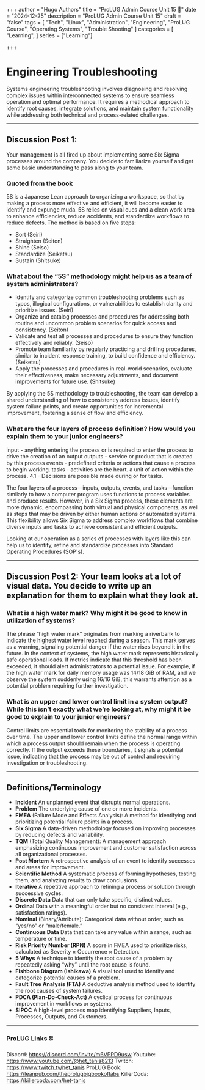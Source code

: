 +++
author = "Hugo Authors"
title = "ProLUG Admin Course Unit 15 🐧"
date = "2024-12-25"
description = "ProLUG Admin Course Unit 15"
draft = "false"
tags = [
  "Tech", "Linux", "Administration", "Engineering", "ProLUG Course", "Operating Systems", "Trouble Shooting"
]
categories = [
    "Learning",
]
series = ["Learning"]

+++

<!--more-->

# Engineering Troubleshooting

Systems engineering troubleshooting involves diagnosing and resolving complex issues within interconnected systems to ensure seamless operation and optimal performance. It requires a methodical approach to identify root causes, integrate solutions, and maintain system functionality while addressing both technical and process-related challenges.

---

## Discussion Post 1: 

Your management is all fired up about implementing some Six Sigma processes around the company. You decide to familiarize yourself and get some basic understanding to pass along to your team.

### Quoted from the book

5S is a Japanese Lean approach to organizing a workspace, so that by making a process more effective and efficient, it will become easier to identify and expunge muda. 5S relies on visual cues and a clean work area to enhance efficiencies, reduce accidents, and standardize workflows to reduce defects. The method is based on five steps:

- Sort (Seiri)
- Straighten (Seiton)
- Shine (Seiso)
- Standardize (Seiketsu)
- Sustain (Shitsuke)

### What about the “5S” methodology might help us as a team of system administrators? 

- Identify and categorize common troubleshooting problems such as typos, illogical configurations, or vulnerabilities to establish clarity and prioritize issues. (Seiri)
- Organize and catalog processes and procedures for addressing both routine and uncommon problem scenarios for quick access and consistency. (Seiton)
- Validate and test all processes and procedures to ensure they function effectively and reliably. (Seiso)
- Promote team familiarity by regularly practicing and drilling procedures, similar to incident response training, to build confidence and efficiency. (Seiketsu)
- Apply the processes and procedures in real-world scenarios, evaluate their effectiveness, make necessary adjustments, and document improvements for future use. (Shitsuke)

By applying the 5S methodology to troubleshooting, the team can develop a shared understanding of how to consistently address issues, identify system failure points, and create opportunities for incremental improvement, fostering a sense of flow and efficiency.

### What are the four layers of process definition? How would you explain them to your junior engineers?

input - anything entering the process or is required to enter the process to drive the creation of an output
outputs - service or product that is created by this process
events - predefined criteria or actions that cause a process to begin working.
tasks - activities are the heart. a unit of action within the process.
4.1 - Decisions are possible made during or for tasks.

The four layers of a process—inputs, outputs, events, and tasks—function similarly to how a computer program uses functions to process variables and produce results. However, in a Six Sigma process, these elements are more dynamic, encompassing both virtual and physical components, as well as steps that may be driven by either human actions or automated systems. This flexibility allows Six Sigma to address complex workflows that combine diverse inputs and tasks to achieve consistent and efficient outputs.

Looking at our operation as a series of processes with layers like this can help us to identify, refine and standardize processes into Standard Operating Procedures (SOP's). 

---

## Discussion Post 2: Your team looks at a lot of visual data. You decide to write up an explanation for them to explain what they look at.

### What is a high water mark? Why might it be good to know in utilization of systems?

The phrase “high water mark” originates from marking a riverbank to indicate the highest water level reached during a season. This mark serves as a warning, signaling potential danger if the water rises beyond it in the future.
In the context of systems, the high water mark represents historically safe operational loads. If metrics indicate that this threshold has been exceeded, it should alert administrators to a potential issue.
For example, if the high water mark for daily memory usage was 14/18 GiB of RAM, and we observe the system suddenly using 16/16 GiB, this warrants attention as a potential problem requiring further investigation.

### What is an upper and lower control limit in a system output? While this isn’t exactly what we’re looking at, why might it be good to explain to your junior engineers?

Control limits are essential tools for monitoring the stability of a process over time. The upper and lower control limits define the normal range within which a process output should remain when the process is operating correctly. If the output exceeds these boundaries, it signals a potential issue, indicating that the process may be out of control and requiring investigation or troubleshooting.

---

## Definitions/Terminology

- **Incident** An unplanned event that disrupts normal operations.
- **Problem** The underlying cause of one or more incidents.
- **FMEA** (Failure Mode and Effects Analysis): A method for identifying and prioritizing potential failure points in a process.
- **Six Sigma** A data-driven methodology focused on improving processes by reducing defects and variability.
- **TQM** (Total Quality Management): A management approach emphasizing continuous improvement and customer satisfaction across all organizational processes.
- **Post Mortem** A retrospective analysis of an event to identify successes and areas for improvement.
- **Scientific Method** A systematic process of forming hypotheses, testing them, and analyzing results to draw conclusions.
- **Iterative** A repetitive approach to refining a process or solution through successive cycles.
- **Discrete Data** Data that can only take specific, distinct values.
- **Ordinal** Data with a meaningful order but no consistent interval (e.g., satisfaction ratings).
- **Nominal** (Binary/Attribute): Categorical data without order, such as “yes/no” or “male/female.”
- **Continuous Data** Data that can take any value within a range, such as temperature or time.
- **Risk Priority Number (RPN)** A score in FMEA used to prioritize risks, calculated as Severity × Occurrence × Detection.
- **5 Whys** A technique to identify the root cause of a problem by repeatedly asking “why” until the root cause is found.
- **Fishbone Diagram (Ishikawa)** A visual tool used to identify and categorize potential causes of a problem.
- **Fault Tree Analysis (FTA)** A deductive analysis method used to identify the root causes of system failures.
- **PDCA (Plan-Do-Check-Act)** A cyclical process for continuous improvement in workflows or systems.
- **SIPOC** A high-level process map identifying Suppliers, Inputs, Processes, Outputs, and Customers.

---

### ProLUG Links ⛓️

Discord: https://discord.com/invite/m6VPPD9usw
Youtube: https://www.youtube.com/@het_tanis8213
Twitch: https://www.twitch.tv/het_tanis
ProLUG Book: https://leanpub.com/theprolugbigbookoflabs
KillerCoda: https://killercoda.com/het-tanis


